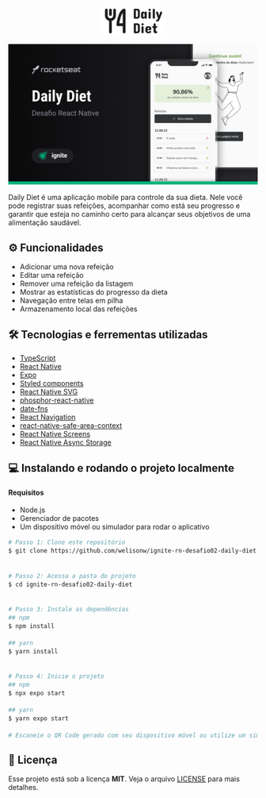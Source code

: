 <p align='center'>
  <img alt="Icon logo" src="./assets/logo@2x.png" width="130px" />
</p>


![image](./assets/cover.png)

Daily Diet é uma aplicação mobile para controle da sua dieta. Nele você pode registrar suas refeições, acompanhar como está seu progresso e garantir que  esteja no caminho certo para alcançar seus objetivos de uma alimentação saudável.

## ⚙️ Funcionalidades
- Adicionar uma nova refeição
- Editar uma refeição
- Remover uma refeição da listagem
- Mostrar as estatísticas do progresso da dieta
- Navegação entre telas em pilha
- Armazenamento local das refeições

## 🛠️ Tecnologias e ferrementas utilizadas

- [TypeScript](https://www.typescriptlang.org/)
- [React Native](https://reactnative.dev/)
- [Expo](https://expo.dev/)
- [Styled components](https://styled-components.com/)
- [React Native SVG](https://github.com/software-mansion/react-native-svg)
- [phosphor-react-native](https://github.com/duongdev/phosphor-react-native)
- [date-fns](https://date-fns.org/)
- [React Navigation](https://reactnavigation.org/)
- [react-native-safe-area-context](https://github.com/th3rdwave/react-native-safe-area-context)
- [React Native Screens](https://github.com/software-mansion/react-native-screens)
- [React Native Async Storage](https://docs.expo.dev/versions/latest/sdk/async-storage/)

## 💻 Instalando e rodando o projeto localmente
#### Requisitos
- Node.js
- Gerenciador de pacotes
- Um dispositivo móvel ou simulador para rodar o aplicativo

```bash
# Passo 1: Clone este repositório
$ git clone https://github.com/welisonw/ignite-rn-desafio02-daily-diet.git


# Passo 2: Acessa a pasta do projeto
$ cd ignite-rn-desafio02-daily-diet


# Passo 3: Instale as dependências
## npm
$ npm install

## yarn
$ yarn install


# Passo 4: Inicie o projeto
## npm
$ npx expo start

## yarn
$ yarn expo start

# Escaneie o QR Code gerado com seu dispositivo móvel ou utilize um simulador para rodar o aplicativo.
```

## 📝 Licença
Esse projeto está sob a licença **MIT**. Veja o arquivo [LICENSE](LICENSE) para mais detalhes.
